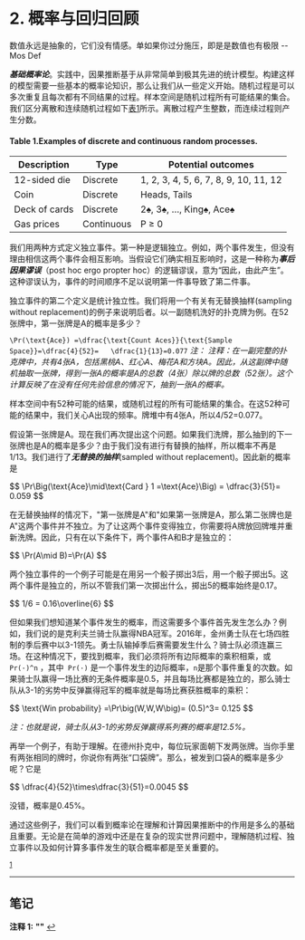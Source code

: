 # 2. 概率与回归回顾

数值永远是抽象的，它们没有情感。单如果你过分施压，即是是数值也有极限
-- Mos Def

***基础概率论***。实践中，因果推断基于从非常简单到极其先进的统计模型。构建这样的模型需要一些基本的概率论知识，那么让我们从一些定义开始。随机过程是可以多次重复且每次都有不同结果的过程。样本空间是随机过程所有可能结果的集合。我们区分离散和连续随机过程如下[表1](#table-1-examples-of-discrete-and-continuous-random-processes)所示。离散过程产生整数，而连续过程则产生分数。

#### Table 1.Examples of discrete and continuous random processes.
| Description    | Type       | Potential outcomes      |
|----------------|------------|-------------------------|
| 12-sided die   | Discrete   | 1, 2, 3, 4, 5, 6, 7, 8, 9, 10, 11, 12|
| Coin           | Discrete   | Heads, Tails            |
| Deck of cards  | Discrete   | 2♠, 3♠, …, King♠, Ace♠  |
| Gas prices     | Continuous |      P ≥ 0              |

我们用两种方式定义独立事件。第一种是逻辑独立。例如，两个事件发生，但没有理由相信这两个事件会相互影响。当假设它们确实相互影响时，这是一种称为***事后因果谬误***（post hoc ergo propter hoc）的逻辑谬误，意为“因此，由此产生”。这种谬误认为，事件的时间顺序不足以说明第一件事导致了第二件事。

独立事件的第二个定义是统计独立性。我们将用一个有关有无替换抽样(sampling without replacement)的例子来说明后者。以一副随机洗好的扑克牌为例。在52张牌中，第一张牌是A的概率是多少？

`` \Pr(\text{Ace}) =\dfrac{\text{Count Aces}}{\text{Sample Space}}=\dfrac{4}{52}=   \dfrac{1}{13}=0.077 ``
*注： 注释：在一副完整的扑克牌中，共有4张A，包括黑桃A、红心A、梅花A和方块A。因此，从这副牌中随机抽取一张牌，得到一张A的概率是A的总数（4张）除以牌的总数（52张）。这个计算反映了在没有任何先验信息的情况下，抽到一张A的概率。*

样本空间中有52种可能的结果，或随机过程的所有可能结果的集合。在这52种可能的结果中，我们关心A出现的频率。牌堆中有4张A，所以4/52=0.077。

假设第一张牌是A。现在我们再次提出这个问题。如果我们洗牌，那么抽到的下一张牌也是A的概率是多少？由于我们没有进行有替换的抽样，所以概率不再是1/13。我们进行了***无替换的抽样***(sampled without replacement)。因此新的概率是

<p> 
    $$ \Pr\Big(\text{Ace}\mid\text{Card } 1 =\text{Ace}\Big) = \dfrac{3}{51}= 0.059 $$
<p> 

在无替换抽样的情况下，"第一张牌是A"和"如果第一张牌是A，那么第二张牌也是A"这两个事件并不独立。为了让这两个事件变得独立，你需要将A牌放回牌堆并重新洗牌。因此，只有在以下条件下，两个事件A和B才是独立的：

<p> 
    $$ \Pr(A\mid B)=\Pr(A) $$
<p> 

两个独立事件的一个例子可能是在用另一个骰子掷出3后，用一个骰子掷出5。这两个事件是独立的，所以不管我们第一次掷出什么，掷出5的概率始终是0.17。
<p> 
    $$ 1/6 = 0.16\overline{6}  $$
<p> 

但如果我们想知道某个事件发生的概率，而这需要多个事件首先发生怎么办？例如，我们说的是克利夫兰骑士队赢得NBA冠军。2016年，金州勇士队在七场四胜制的季后赛中以3-1领先。勇士队输掉季后赛需要发生什么？骑士队必须连赢三场。在这种情况下，要找到概率，我们必须将所有边际概率的乘积相乘，或`` Pr(·)^n `` ，其中``  Pr(·) `` 是一个事件发生的边际概率，`` n ``是那个事件重复的次数。如果骑士队赢得一场比赛的无条件概率是0.5，并且每场比赛都是独立的，那么骑士队从3-1的劣势中反弹赢得冠军的概率就是每场比赛获胜概率的乘积：

<p> 
    $$ \text{Win probability} =\Pr\big(W,W,W\big)= (0.5)^3= 0.125 $$
<p> 
  
*注：也就是说，骑士队从3-1的劣势反弹赢得系列赛的概率是12.5%。*

再举一个例子，有助于理解。在德州扑克中，每位玩家面朝下发两张牌。当你手里有两张相同的牌时，你说你有两张“口袋牌”。那么，被发到口袋A的概率是多少呢？它是 
<p> 
    $$  \dfrac{4}{52}\times\dfrac{3}{51}=0.0045 $$
<p> 

没错，概率是0.45%。

通过这些例子，我们可以看到概率论在理解和计算因果推断中的作用是多么的基础且重要。无论是在简单的游戏中还是在复杂的现实世界问题中，理解随机过程、独立事件以及如何计算多事件发生的联合概率都是至关重要的。




<sup id="a1">[1](#f1)</sup>
***
## 笔记

<b>注释 1:</b>
<b id="f1">""</b> [↩](#a1)
<p> </p>
